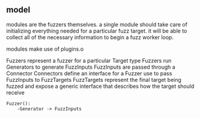 

## model

modules are the fuzzers themselves. a single module should take care of initializing everything needed for a particular fuzz target.
it will be able to collect all of the necessary information to begin a fuzz worker loop.

modules make use of plugins.o


Fuzzers represent a fuzzer for a particular Target type
    Fuzzers run Generators to generate FuzzInputs
        FuzzInputs are passed through a Connector
            Connectors define an interface for a Fuzzer use to pass FuzzInputs to FuzzTargets
                FuzzTargets represent the final target being fuzzed and expose a generic interface that describes how the target should receive 


```
Fuzzer():
    -Generator -> FuzzInputs
```